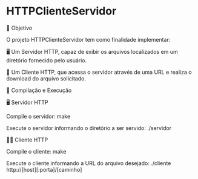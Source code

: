 # HTTPClienteServidor

🧩 Objetivo

O projeto HTTPClienteServidor tem como finalidade implementar:

🖥️ Um Servidor HTTP, capaz de exibir os arquivos localizados em um diretório fornecido pelo usuário.

📡 Um Cliente HTTP, que acessa o servidor através de uma URL e realiza o download do arquivo solicitado.





🚀 Compilação e Execução

🖥️ Servidor HTTP

Compile o servidor:  make


Execute o servidor informando o diretório a ser servido: ./servidor <diretorio>


👩‍💻 Cliente HTTP

Compile o cliente:  make


Execute o cliente informando a URL do arquivo desejado: ./cliente http://[host][:porta]/[caminho]

